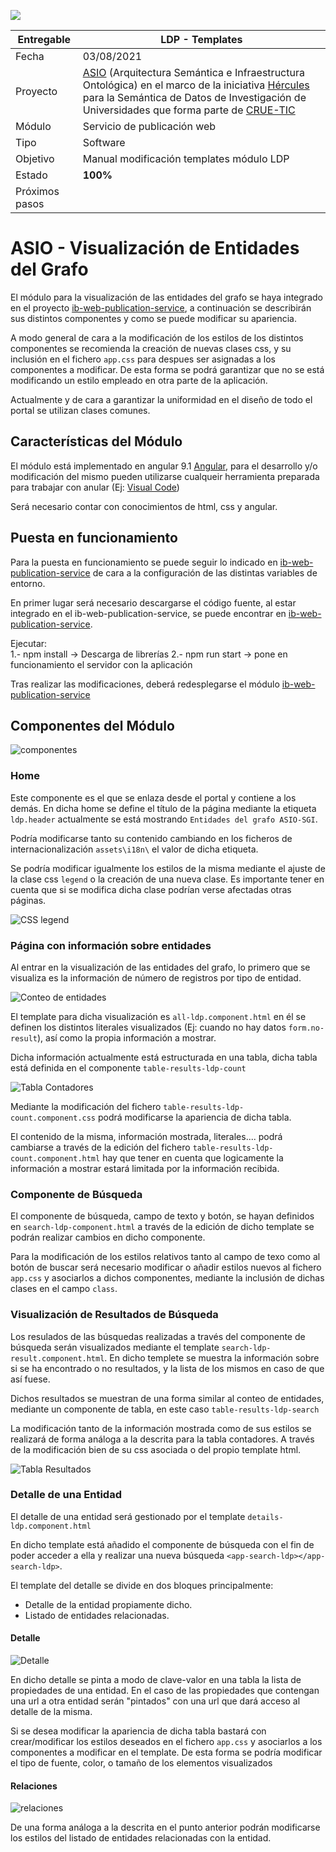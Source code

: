 ![](./images/logos_feder.png)

| Entregable     | **LDP - Templates**                              |
| -------------- | ------------------------------------------------------------ |
| Fecha          | 03/08/2021                                                   |
| Proyecto       | [ASIO](https://www.um.es/web/hercules/proyectos/asio) (Arquitectura Semántica e Infraestructura Ontológica) en el marco de la iniciativa [Hércules](https://www.um.es/web/hercules/) para la Semántica de Datos de Investigación de Universidades que forma parte de [CRUE-TIC](https://www.crue.org/proyecto/hercules/) |
| Módulo         | Servicio de publicación web                              |
| Tipo           | Software                                                     |
| Objetivo       | Manual modificación templates módulo LDP   |
| Estado         | **100%**  |
| Próximos pasos |       |

# ASIO - Visualización de Entidades del Grafo

El módulo para la visualización de las entidades del grafo se haya integrado en el proyecto [ib-web-publication-service](https://github.com/HerculesCRUE/ib-web-publication-service), a continuación se describirán sus distintos componentes y como se puede modificar su apariencia.

A modo general de cara a la modificación de los estilos de los distintos componentes se recomienda la creación de nuevas clases css, y su inclusión en el fichero `app.css` para despues ser asignadas a los componentes a modificar. De esta forma se podrá garantizar que no se está modificando un estilo empleado en otra parte de la aplicación.

Actualmente y de cara a garantizar la uniformidad en el diseño de todo el portal se utilizan clases comunes.

## Características del Módulo

El módulo está implementado en angular 9.1 [Angular](https://angular.io/), para el desarrollo y/o modificación del mismo pueden utilizarse cualqueir herramienta preparada para trabajar con anular (Ej: [Visual Code](https://code.visualstudio.com/))

Será necesario contar con conocimientos de html, css y angular.

## Puesta en funcionamiento

Para la puesta en funcionamiento se puede seguir lo indicado en [ib-web-publication-service](https://github.com/HerculesCRUE/ib-web-publication-service) de cara a la configuración de las distintas variables de entorno.

En primer lugar será necesario descargarse el código fuente, al estar integrado en el ib-web-publication-service, se puede encontrar en [ib-web-publication-service](https://github.com/HerculesCRUE/ib-web-publication-service).

Ejecutar:  
1.- npm install -> Descarga de librerías
2.- npm run start -> pone en funcionamiento el servidor con la aplicación

Tras realizar las modificaciones, deberá redesplegarse el módulo [ib-web-publication-service](https://github.com/HerculesCRUE/ib-web-publication-service)

## Componentes del Módulo

![componentes](./images/componentes.png)

### Home

Este componente es el que se enlaza desde el portal y contiene a los demás. En dicha home se define el título de la página mediante la etiqueta `ldp.header` actualmente se está mostrando `Entidades del grafo ASIO-SGI`.

Podría modificarse tanto su contenido cambiando en los ficheros de internacionalización `assets\i18n\` el valor de dicha etiqueta.

Se podría modificar igualmente los estilos de la misma mediante el ajuste de la clase css `legend` o la creación de una nueva clase. Es importante tener en cuenta que si se modifica dicha clase podrían verse afectadas otras páginas.

![CSS legend](./images/legend.png)

### Página con información sobre entidades

Al entrar en la visualización de las entidades del grafo, lo primero que se visualiza es la información de número de registros por tipo de entidad.

![Conteo de entidades](./images/conteo.png)

El template para dicha visualización es `all-ldp.component.html` en él se definen los distintos literales visualizados (Ej: cuando no hay datos `form.no-result`), así como la propia información a mostrar.

Dicha información actualmente está estructurada en una tabla, dicha tabla está definida en el componente `table-results-ldp-count`

![Tabla Contadores](./images/tablecount.png)

Mediante la modificación del fichero `table-results-ldp-count.component.css` podrá modificarse la apariencia de dicha tabla. 

El contenido de la misma, información mostrada, literales....  podrá cambiarse a través de la edición del fichero `table-results-ldp-count.component.html` hay que tener en cuenta que logicamente la información a mostrar estará limitada por la información recibida.

### Componente de Búsqueda

El componente de búsqueda, campo de texto y botón, se hayan definidos en `search-ldp-component.html` a través de la edición de dicho template se podrán realizar cambios en dicho componente.

Para la modificación de los estilos relativos tanto al campo de texo como al botón de buscar será necesario modificar o añadir estilos nuevos al fichero `app.css` y asociarlos a dichos componentes, mediante la inclusión de dichas clases en el campo `class`.

### Visualización de Resultados de Búsqueda

Los resulados de las búsquedas realizadas a través del componente de búsqueda serán visualizados mediante el template `search-ldp-result.component.html`. En dicho templete se muestra la información sobre si se ha encontrado o no resultados, y la lista de los mismos en caso de que así fuese.

Dichos resultados se muestran de una forma similar al conteo de entidades, mediante un componente de tabla, en este caso `table-results-ldp-search` 

La modificación tanto de la información mostrada como de sus estilos se realizará de forma análoga a la descrita para la tabla contadores. A través de la modificación bien de su css asociada o del propio template html.

![Tabla Resultados](./images/tablaresultados.png)

### Detalle de una Entidad

El detalle de una entidad será gestionado por el template `details-ldp.component.html`

En dicho template está añadido el componente de búsqueda con el fin de poder acceder a ella y realizar una nueva búsqueda  `<app-search-ldp></app-search-ldp>`.

El template del detalle se divide en dos bloques principalmente:

* Detalle de la entidad propiamente dicho.
* Listado de entidades relacionadas.

#### Detalle 

![Detalle](./images/detalle.png)

En dicho detalle se pinta a modo de clave-valor en una tabla la lista de propiedades de una entidad. En el caso de las propiedades que contengan una url a otra entidad serán "pintados" con una url que dará acceso al detalle de la misma.

Si se desea modificar la apariencia de dicha tabla bastará con crear/modificar los estilos deseados en el fichero `app.css` y asociarlos a los componentes a modificar en el template. De esta forma se podría modificar el tipo de fuente, color, o tamaño de los elementos visualizados

#### Relaciones

![relaciones](./images/relaciones.png)

De una forma análoga a la descrita en el punto anterior podrán modificarse los estilos del listado de entidades relacionadas con la entidad.